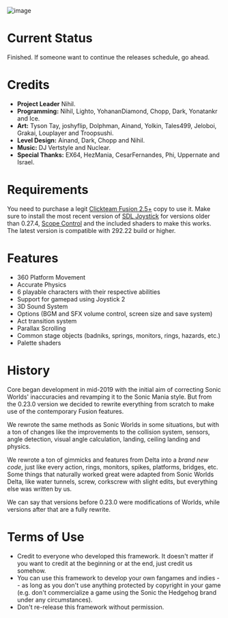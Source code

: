 ![image](https://user-images.githubusercontent.com/66818008/143420945-0be3888e-573f-45be-b34f-399f30e1d252.png)

# Current Status

Finished. If someone want to continue the releases schedule, go ahead.

# Credits

- **Project Leader** Nihil.
- **Programming:** Nihil, Lighto, YohananDiamond, Chopp, Dark, Yonatankr and Ice.
- **Art:** Tyson Tay, joshyflip, Dolphman, Ainand, Yolkin, Tales499, Jeloboi, Grakai, Louplayer and Troopsushi.
- **Level Design:** Ainand, Dark, Chopp and Nihil.
- **Music:** DJ Vertstyle and Nuclear.
- **Special Thanks:** EX64, HezMania, CesarFernandes, Phi, Uppernate and Israel.

# Requirements

You need to purchase a legit [Clickteam Fusion 2.5+](https://store.steampowered.com/bundle/10632/Standard/) copy to use it. Make sure to install the most recent version of [SDL Joystick]([https://github.com/SortaCore/SDLJoystick-priv/releases/](https://github.com/PiKeyAr/SDLJoystick/releases/tag/1.67)) for versions older than 0.27.4, [Scope Control](https://github.com/Uppernate/ScopeControlPublic) and the included shaders to make this works. The latest version is compatible with 292.22 build or higher.

# Features

- 360 Platform Movement
- Accurate Physics
- 6 playable characters with their respective abilities
- Support for gamepad using Joystick 2
- 3D Sound System
- Options (BGM and SFX volume control, screen size and save system)
- Act transition system
- Parallax Scrolling
- Common stage objects (badniks, springs, monitors, rings, hazards, etc.)
- Palette shaders

# History

Core began development in mid-2019 with the initial aim of correcting Sonic Worlds' inaccuracies and revamping it to the Sonic Mania style. But from the 0.23.0 version we decided to rewrite everything from scratch to make use of the contemporary Fusion features. 

We rewrote the same methods as Sonic Worlds in some situations, but with a ton of changes like the improvements to the collision system, sensors, angle detection, visual angle calculation, landing, ceiling landing and physics. 

We rewrote a ton of gimmicks and features from Delta into a *brand new code*, just like every action, rings, monitors, spikes, platforms, bridges, etc. Some things that naturally worked great were adapted from Sonic Worlds Delta, like water tunnels, screw, corkscrew with slight edits, but everything else was written by us. 

We can say that versions before 0.23.0 were modifications of Worlds, while versions after that are a fully rewrite.

# Terms of Use

- Credit to everyone who developed this framework. It doesn't matter if you want to credit at the beginning or at the end, just credit us somehow.
- You can use this framework to develop your own fangames and indies -- as long as you don't use anything protected by copyright in your game (e.g. don't commercialize a game using the Sonic the Hedgehog brand under any circumstances).
- Don't re-release this framework without permission.
